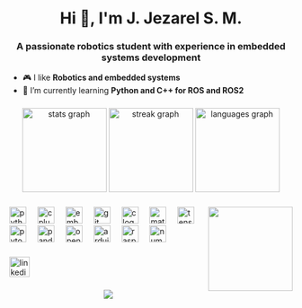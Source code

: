 <h1 align="center">Hi 👋, I'm J. Jezarel S. M.</h1>
<h3 align="center">A passionate robotics student with experience in embedded systems development</h3>

- 🎮 I like **Robotics and embedded systems**
- 🌱 I’m currently learning **Python and C++ for ROS and ROS2**

###

<div align="center">
<img src="https://github-readme-stats.vercel.app/api?username=J3z4r3l&hide_title=false&hide_rank=false&show_icons=true&include_all_commits=true&count_private=true&disable_animations=false&theme=chartreuse-dark&locale=en&hide_border=false" height="150" alt="stats graph"  />
  <img src="https://streak-stats.demolab.com?user=J3z4r3l&locale=en&mode=weekly&theme=chartreuse-dark&hide_border=false&border_radius=5" height="150" alt="streak graph"  />
  <img src="https://github-readme-stats.vercel.app/api/top-langs?username=J3z4r3l&locale=en&hide_title=false&layout=compact&card_width=320&langs_count=5&theme=chartreuse-dark&hide_border=false" height="150" alt="languages graph"  /></div>

###

<img align="right" height="150" src="https://media.giphy.com/media/1GEATImIxEXVR79Dhk/giphy.gif"  />

###

<div align="left">
  <img src="https://cdn.jsdelivr.net/gh/devicons/devicon/icons/python/python-original.svg" height="30" alt="python logo"  />
  <img width="12" />
  <img src="https://cdn.jsdelivr.net/gh/devicons/devicon/icons/cplusplus/cplusplus-original.svg" height="30" alt="cplusplus logo"  />
  <img width="12" />
  <img src="https://cdn.jsdelivr.net/gh/devicons/devicon/icons/embeddedc/embeddedc-original.svg" height="30" alt="embeddedc logo"  />
  <img width="12" />
  <img src="https://cdn.jsdelivr.net/gh/devicons/devicon/icons/git/git-original.svg" height="30" alt="git logo"  />
  <img width="12" />
  <img src="https://cdn.jsdelivr.net/gh/devicons/devicon/icons/c/c-original.svg" height="30" alt="c logo"  />
  <img width="12" />
  <img src="https://cdn.jsdelivr.net/gh/devicons/devicon/icons/matlab/matlab-original.svg" height="30" alt="matlab logo"  />
  <img width="12" />
  <img src="https://cdn.jsdelivr.net/gh/devicons/devicon/icons/tensorflow/tensorflow-original.svg" height="30" alt="tensorflow logo"  />
  <img width="12" />
  <img src="https://cdn.jsdelivr.net/gh/devicons/devicon/icons/pytorch/pytorch-original.svg" height="30" alt="pytorch logo"  />
  <img width="12" />
  <img src="https://cdn.jsdelivr.net/gh/devicons/devicon/icons/pandas/pandas-original.svg" height="30" alt="pandas logo"  />
  <img width="12" />
  <img src="https://cdn.jsdelivr.net/gh/devicons/devicon/icons/opencv/opencv-original.svg" height="30" alt="opencv logo"  />
  <img width="12" />
  <img src="https://cdn.jsdelivr.net/gh/devicons/devicon/icons/arduino/arduino-original.svg" height="30" alt="arduino logo"  />
  <img width="12" />
  <img src="https://cdn.jsdelivr.net/gh/devicons/devicon/icons/raspberrypi/raspberrypi-original.svg" height="30" alt="raspberrypi logo"  />
  <img width="12" />
  <img src="https://cdn.jsdelivr.net/gh/devicons/devicon/icons/numpy/numpy-original.svg" height="30" alt="numpy logo"  />
</div>

###

<div align="left">
  <a href="https://www.linkedin.com/in/jos%C3%A9-jezarel-s%C3%A1nchez-mijares-960207270" target="_blank">
    <img src="https://img.shields.io/static/v1?message=LinkedIn&logo=linkedin&label=&color=0077B5&logoColor=white&labelColor=&style=for-the-badge" height="36" alt="linkedin logo"  />
  </a>
</div>

###
<div align="center">
  <img src="https://profile-counter.glitch.me/J3z4r3l/count.svg?"  />
</div>
